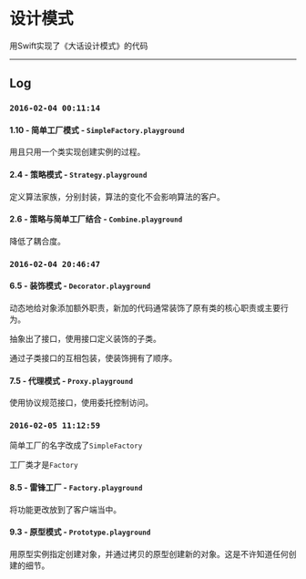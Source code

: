 # 设计模式

用Swift实现了《大话设计模式》的代码  

***
## Log

### `2016-02-04 00:11:14`

#### 1.10 - 简单工厂模式 - `SimpleFactory.playground`  

用且只用一个类实现创建实例的过程。

#### 2.4 - 策略模式 - `Strategy.playground`  

定义算法家族，分别封装，算法的变化不会影响算法的客户。

#### 2.6 - 策略与简单工厂结合 - `Combine.playground`  

降低了耦合度。


### `2016-02-04 20:46:47`  

#### 6.5 - 装饰模式 - `Decorator.playground`

动态地给对象添加额外职责，新加的代码通常装饰了原有类的核心职责或主要行为。

抽象出了接口，使用接口定义装饰的子类。

通过子类接口的互相包装，使装饰拥有了顺序。

#### 7.5 - 代理模式 - `Proxy.playground`

使用协议规范接口，使用委托控制访问。

### `2016-02-05 11:12:59`

简单工厂的名字改成了`SimpleFactory`

工厂类才是`Factory`

#### 8.5 - 雷锋工厂 - `Factory.playground`

将功能更改放到了客户端当中。

#### 9.3 - 原型模式 - `Prototype.playground`

用原型实例指定创建对象，并通过拷贝的原型创建新的对象。这是不许知道任何创建的细节。